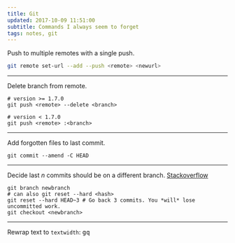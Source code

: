 ```yaml
---
title: Git
updated: 2017-10-09 11:51:00
subtitle: Commands I always seem to forget
tags: notes, git
---
```


Push to multiple remotes with a single push.

``` bash
git remote set-url --add --push <remote> <newurl>
```

----

Delete branch from remote.

~~~{.bash}
# version >= 1.7.0
git push <remote> --delete <branch>

# version < 1.7.0
git push <remote> :<branch>
~~~

----

Add forgotten files to last commit.


~~~{.bash}
git commit --amend -C HEAD
~~~


----

Decide last *n* commits should be on a different branch. [Stackoverflow](https://stackoverflow.com/questions/1628563/move-the-most-recent-commits-to-a-new-branch-with-git)

```{.bash}
git branch newbranch
# can also git reset --hard <hash>
git reset --hard HEAD~3 # Go back 3 commits. You *will* lose uncommitted work.
git checkout <newbranch>
```

---

Rewrap text to `textwidth`: <kbd>g</kbd><kbd>q</kbd>
